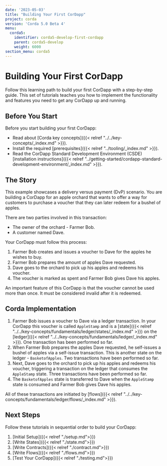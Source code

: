 ```yaml
---
date: '2023-05-03'
title: "Building Your First CorDapp"
project: corda
version: 'Corda 5.0 Beta 4'
menu:
  corda5:
    identifier: corda5-develop-first-cordapp
    parent: corda5-develop
    weight: 6000
section_menu: corda5
---
```


# Building Your First CorDapp

Follow this learning path to build your first CorDapp with a step-by-step guide. This set of tutorials teaches you how to implement the functionality and features you need to get any CorDapp up and running.

## Before You Start

Before you start building your first CorDapp:
- Read about [Corda key concepts]({{< relref "../../key-concepts/_index.md" >}}).
- Install the required [prerequisites]({{< relref "../tooling/_index.md" >}}).
- Read the CorDapp Standard Development Environment (CSDE) [installation instructions]({{< relref "../getting-started/cordapp-standard-development-environment/_index.md" >}}).

## The Story

This example showcases a delivery versus payment (DvP) scenario. You are building a CorDapp for an apple orchard that wants to offer a way for customers to purchase a voucher that they can later redeem for a bushel of apples.

There are two parties involved in this transaction:

- The owner of the orchard - Farmer Bob.
- A customer named Dave.

Your CorDapp must follow this process:

1. Farmer Bob creates and issues a voucher to Dave for the apples he wishes to buy.
2. Farmer Bob prepares the amount of apples Dave requested.
3. Dave goes to the orchard to pick up his apples and redeems his voucher.
4. The voucher is marked as spent and Farmer Bob gives Dave his apples.

An important feature of this CorDapp is that the voucher cannot be used more than once. It must be considered invalid after it is redeemed.

## Corda Implementation

1. Farmer Bob issues a voucher to Dave via a ledger transaction. In your CorDapp this voucher is called `AppleStamp` and is a [state]({{< relref "../../key-concepts/fundamentals/ledger/states/_index.md" >}}) on the [ledger]({{< relref "../../key-concepts/fundamentals/ledger/_index.md" >}}). One transaction has been performed so far.
2. When Farmer Bob prepares the apples Dave requested, he self-issues a bushel of apples via a self-issue transaction. This is another state on the ledger - `BasketofApples`. Two transactions have been performed so far.
3. Next, Dave goes to the orchard to pick up his apples and redeems his voucher, triggering a transaction on the ledger that consumes the `AppleStamp` state. Three transactions have been performed so far.
4. The `BasketofApples` state is transferred to Dave when the `AppleStamp` state is consumed and Farmer Bob gives Dave his apples.

All of these transactions are initiated by [flows]({{< relref "../../key-concepts/fundamentals/ledger/flows/_index.md" >}}).

## Next Steps

Follow these tutorials in sequential order to build your CorDapp:

1. [Initial Setup]({{< relref "./setup.md">}})
2. [Write States]({{< relref "./state.md">}})
3. [Write Contracts]({{< relref "./contract.md">}})
4. [Write Flows]({{< relref "./flows.md">}})
5. [Test Your CorDapp]({{< relref "./testing.md">}})
